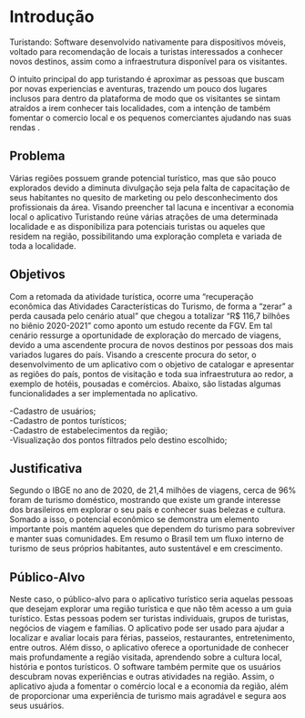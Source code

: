 # Introdução

Turistando: Software desenvolvido nativamente para dispositivos móveis, voltado para recomendação de locais a turistas interessados a conhecer novos destinos, assim como a infraestrutura disponível para os visitantes.  

O intuito principal do app turistando é aproximar as pessoas que buscam por novas experiencias e aventuras, trazendo um pouco dos lugares inclusos para dentro da plataforma de modo que os visitantes se sintam atraídos a irem conhecer tais localidades, com a intenção de também fomentar o comercio local e os pequenos comerciantes ajudando nas suas rendas .

## Problema

Várias regiões possuem grande potencial turístico, mas que são pouco explorados devido a diminuta divulgação seja pela falta de capacitação de seus habitantes no quesito de marketing ou pelo desconhecimento dos profissionais da área. Visando preencher tal lacuna e incentivar a economia local o aplicativo Turistando reúne várias atrações de uma determinada localidade e as disponibiliza para potenciais turistas ou aqueles que residem na região, possibilitando uma exploração completa e variada de toda a localidade.  

## Objetivos

Com a retomada da atividade turística, ocorre uma “recuperação econômica das Atividades Características do Turismo, de forma a “zerar” a perda causada pelo cenário atual” que chegou a totalizar “R$ 116,7 bilhões no biênio 2020-2021” como aponto um estudo recente da FGV. Em tal cenário ressurge a oportunidade de exploração do mercado de viagens, devido a uma ascendente procura de novos destinos por pessoas dos mais variados lugares do país. Visando a crescente procura do setor, o desenvolvimento de um aplicativo com o objetivo de catalogar e apresentar as regiões do país, pontos de visitação e toda sua infraestrutura ao redor, a exemplo de hotéis, pousadas e comércios. Abaixo, são listadas algumas funcionalidades a ser implementada no aplicativo.  

-Cadastro de usuários; 
<br /> 
-Cadastro de pontos turísticos; 
<br /> 
-Cadastro de estabelecimentos da região;
<br /> 
-Visualização dos pontos filtrados pelo destino escolhido;

## Justificativa

Segundo o IBGE no ano de 2020, de 21,4 milhões de viagens, cerca de 96% foram de turismo doméstico, mostrando que existe um grande interesse dos brasileiros em explorar o seu país e conhecer suas belezas e cultura. Somado a isso, o potencial econômico se demonstra um elemento importante pois mantém aqueles que dependem do turismo para sobreviver e manter suas comunidades. Em resumo o Brasil tem um fluxo interno de turismo de seus próprios habitantes, auto sustentável e em crescimento. 

## Público-Alvo

Neste caso, o público-alvo para o aplicativo turístico seria aquelas pessoas que desejam explorar uma região turística e que não têm acesso a um guia turístico. Estas pessoas podem ser turistas individuais, grupos de turistas, negócios de viagem e famílias. O aplicativo pode ser usado para ajudar a localizar e avaliar locais para férias, passeios, restaurantes, entretenimento, entre outros. Além disso, o aplicativo oferece a oportunidade de conhecer mais profundamente a região visitada, aprendendo sobre a cultura local, história e pontos turísticos. O software também permite que os usuários descubram novas experiências e outras atividades na região. Assim, o aplicativo ajuda a fomentar o comércio local e a economia da região, além de proporcionar uma experiência de turismo mais agradável e segura aos seus usuários. 
